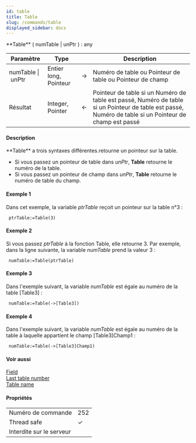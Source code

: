 ```yaml
---
id: table
title: Table
slug: /commands/table
displayed_sidebar: docs
---
```


<!--REF #_command_.Table.Syntax-->**Table** ( numTable | unPtr ) : any<!-- END REF-->
<!--REF #_command_.Table.Params-->
| Paramètre | Type |  | Description |
| --- | --- | --- | --- |
| numTable &#124; unPtr | Entier long, Pointeur | &#8594;  | Numéro de table ou Pointeur de table ou Pointeur de champ |
| Résultat | Integer, Pointer | &#8592; | Pointeur de table si un Numéro de table est passé, Numéro de table si un Pointeur de table est passé, Numéro de table si un Pointeur de champ est passé |

<!-- END REF-->

#### Description 

<!--REF #_command_.Table.Summary-->**Table** a trois syntaxes différentes.<!-- END REF-->retourne un pointeur sur la table.
* Si vous passez un pointeur de table dans *unPtr*, **Table** retourne le numéro de la table.
* Si vous passez un pointeur de champ dans *unPtr*, **Table** retourne le numéro de table du champ.

#### Exemple 1 

Dans cet exemple, la variable *ptrTable* reçoit un pointeur sur la table n°3 :

```4d
 ptrTable:=Table(3)
```

#### Exemple 2 

Si vous passez *ptrTable* à la fonction Table, elle retourne 3\. Par exemple, dans la ligne suivante, la variable *numTable* prend la valeur 3 : 

```4d
 numTable:=Table(ptrTable)
```

#### Exemple 3 

Dans l'exemple suivant, la variable *numTable* est égale au numéro de la table \[Table3\] :

```4d
 numTable:=Table(->[Table3])
```

#### Exemple 4 

Dans l'exemple suivant, la variable *numTable* est égale au numéro de la table à laquelle appartient le champ \[Table3\]Champ1 :

```4d
 numTable:=Table(->[Table3]Champ1)
```

#### Voir aussi 

[Field](field.md)  
[Last table number](last-table-number.md)  
[Table name](table-name.md)  

#### Propriétés
|  |  |
| --- | --- |
| Numéro de commande | 252 |
| Thread safe | &check; |
| Interdite sur le serveur ||


